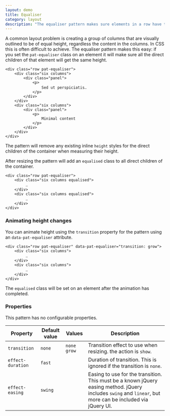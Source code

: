 ```yaml
---
layout: demo
title: Equaliser
category: layout
description: "The equaliser pattern makes sure elements in a row have the same height."
---
```


A common layout problem is creating a group of columns that are visually
outlined to be of equal height, regardless the content in the columns. In CSS
this is often difficult to achieve. The equaliser pattern makes this easy:
if you set the ``pat-equaliser`` class on an element it will make sure all
the direct children of that element will get the same height.

    <div class="row pat-equaliser">
        <div class="six columns">
            <div class="panel">
                <p>
                    Sed ut perspiciatis‥
                </p>
            </div>
        </div>
        <div class="six columns">
            <div class="panel">
                <p>
                    Minimal content
                </p>
            </div>
        </div>
    </div>


The pattern will remove any existing inline ``height`` styles for the direct
children of the container when measuring their height.

After resizing the pattern will add an ``equalised`` class to all direct
children of the container.

    <div class="row pat-equaliser">
        <div class="six columns equalised">
             ‥
        </div>
        <div class="six columns equalised">
             ‥
        </div>
    </div>


### Animating height changes

You can animate height using the `transition` property for the pattern using
an `data-pat-equaliser` attribute.

    <div class="row pat-equaliser" data-pat-equaliser="transition: grow">
        <div class="six columns">
             ‥
        </div>
        <div class="six columns">
             ‥
        </div>
    </div>

The `equalised` class will be set on an element after the animation has
completed.


### Properties

This pattern has no configurable properties.

| Property | Default value | Values   | Description |
| -------- | ------------- | -------- | ----------- |
| `transition` | `none` | `none` `grow` | Transition effect to use when resizing.  the action is `show`. |
| `effect-duration` | `fast` | | Duration of transition. This is ignored if the transition is `none`. |
| `effect-easing`  | `swing` | | Easing to use for the transition. This must be a known jQuery easing method. jQuery includes `swing` and `linear`, but more can be included via jQuery UI. |
